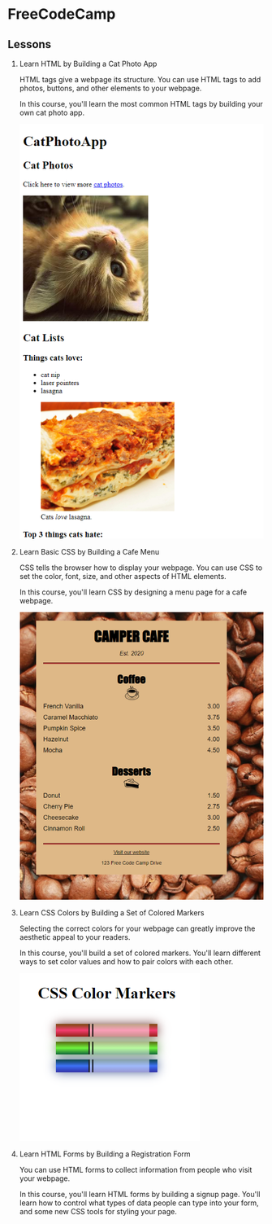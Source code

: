 # FreeCodeCamp

## Lessons

1. Learn HTML by Building a Cat Photo App
    
    HTML tags give a webpage its structure. You can use HTML tags to add photos, buttons, and other elements to your webpage.

    In this course, you'll learn the most common HTML tags by building your own cat photo app.

    ![Cat Photo App](/assets/images/Cat_Photo_App.png)

2. Learn Basic CSS by Building a Cafe Menu

    CSS tells the browser how to display your webpage. You can use CSS to set the color, font, size, and other aspects of HTML elements.

    In this course, you'll learn CSS by designing a menu page for a cafe webpage.

    ![Cafe Menu](/assets/images/Cafe_Menu.png)

3. Learn CSS Colors by Building a Set of Colored Markers

    Selecting the correct colors for your webpage can greatly improve the aesthetic appeal to your readers.

    In this course, you'll build a set of colored markers. You'll learn different ways to set color values and how to pair colors with each other.
    
    ![CSS Color Markers](/assets/images/CSS_Color_Markers.png)

4. Learn HTML Forms by Building a Registration Form

    You can use HTML forms to collect information from people who visit your webpage.

    In this course, you'll learn HTML forms by building a signup page. You'll learn how to control what types of data people can type into your form, and some new CSS tools for styling your page.